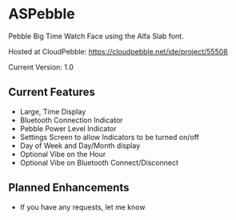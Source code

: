 ASPebble
=========

Pebble Big Time Watch Face using the Alfa Slab font.

Hosted at CloudPebble: https://cloudpebble.net/ide/project/55508

Current Version: 1.0

Current Features
----------------
* Large, Time Display
* Bluetooth Connection Indicator
* Pebble Power Level Indicator
* Settings Screen to allow Indicators to be turned on/off
* Day of Week and Day/Month display
* Optional Vibe on the Hour
* Optional Vibe on Bluetooth Connect/Disconnect

Planned Enhancements
--------------------
* If you have any requests, let me know
